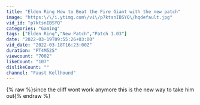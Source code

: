 ```yaml
---
title: "Elden Ring How to Beat the Fire Giant with the new patch"
image: "https:\/\/i.ytimg.com\/vi\/p7ktsnIBSYQ\/hqdefault.jpg"
vid_id: "p7ktsnIBSYQ"
categories: "Gaming"
tags: ["Elden Ring","New Patch","Patch 1.03"]
date: "2022-03-19T09:55:26+03:00"
vid_date: "2022-03-18T16:23:00Z"
duration: "PT4M52S"
viewcount: "7002"
likeCount: "107"
dislikeCount: ""
channel: "Faust Kellhound"
---
```

{% raw %}since the cliff wont work anymore this is the new way to take him out{% endraw %}
